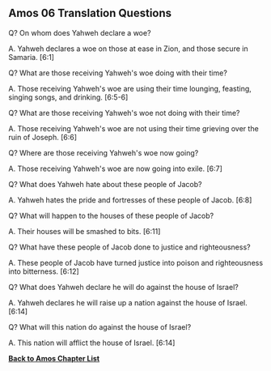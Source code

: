 ## Amos 06 Translation Questions ##

Q? On whom does Yahweh declare a woe?

A. Yahweh declares a woe on those at ease in Zion, and those secure in Samaria. [6:1]

Q? What are those receiving Yahweh's woe doing with their time?

A. Those receiving Yahweh's woe are using their time lounging, feasting, singing songs, and drinking. [6:5-6]

Q? What are those receiving Yahweh's woe not doing with their time?

A. Those receiving Yahweh's woe are not using their time grieving over the ruin of Joseph. [6:6]

Q? Where are those receiving Yahweh's woe now going?

A. Those receiving Yahweh's woe are now going into exile. [6:7]

Q? What does Yahweh hate about these people of Jacob?

A. Yahweh hates the pride and fortresses of these people of Jacob. [6:8]

Q? What will happen to the houses of these people of Jacob?

A. Their houses will be smashed to bits. [6:11]

Q? What have these people of Jacob done to justice and righteousness?

A. These people of Jacob have turned justice into poison and righteousness into bitterness. [6:12]

Q? What does Yahweh declare he will do against the house of Israel?

A. Yahweh declares he will raise up a nation against the house of Israel. [6:14]

Q? What will this nation do against the house of Israel?

A. This nation will afflict the house of Israel. [6:14]

__[Back to Amos Chapter List](./)__

